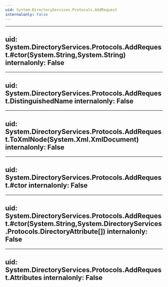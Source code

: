 ```yaml
---
uid: System.DirectoryServices.Protocols.AddRequest
internalonly: False
---
```


---
uid: System.DirectoryServices.Protocols.AddRequest.#ctor(System.String,System.String)
internalonly: False
---

---
uid: System.DirectoryServices.Protocols.AddRequest.DistinguishedName
internalonly: False
---

---
uid: System.DirectoryServices.Protocols.AddRequest.ToXmlNode(System.Xml.XmlDocument)
internalonly: False
---

---
uid: System.DirectoryServices.Protocols.AddRequest.#ctor
internalonly: False
---

---
uid: System.DirectoryServices.Protocols.AddRequest.#ctor(System.String,System.DirectoryServices.Protocols.DirectoryAttribute[])
internalonly: False
---

---
uid: System.DirectoryServices.Protocols.AddRequest.Attributes
internalonly: False
---
